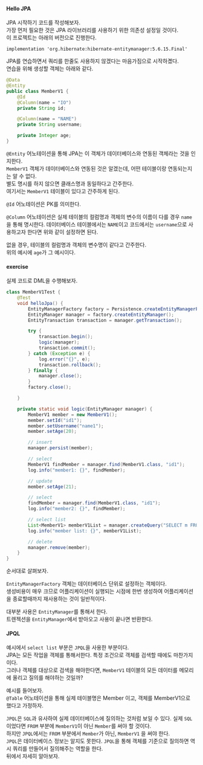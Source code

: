 #### Hello JPA
JPA 시작하기 코드를 작성해보자.  
가장 먼저 필요한 것은 JPA 라이브러리를 사용하기 위한 의존성 설정일 것이다.  
이 프로젝트는 아래의 버전으로 진행한다.

~~~
implementation 'org.hibernate:hibernate-entitymanager:5.6.15.Final'
~~~

JPA를 연습하면서 쿼리를 한줄도 사용하지 않겠다는 마음가짐으로 시작하곘다.  
연습을 위해 생성할 객체는 아래와 같다.

~~~java
@Data
@Entity
public class MemberV1 {
    @Id
    @Column(name = "IO")
    private String id;

    @Column(name = "NAME")
    private String username;

    private Integer age;
}
~~~

`@Entity` 어노테이션을 통해 JPA는 이 객체가 데이터베이스와 연동된 객체라는 것을 인지한다.  
`MemberV1` 객체가 데이터베이스와 연동된 것은 알겠는데, 어떤 테이블이랑 연동되는지는 알 수 없다.  
별도 명시를 하지 않으면 클래스명과 동일하다고 간주한다.  
여기서는 `MemberV1` 테이블이 있다고 간주하게 된다.

`@Id` 어노테이션은 PK를 의미한다.  

`@Column` 어노테이션은 실제 테이블의 컬럼명과 객체의 변수의 이름이 다를 경우 `name`을 통해 명시한다.
데이터베이스 테이블에서는 `NAME`이고 코드에서는 `username`으로 사용하고자 한다면 위와 같이 설정하면 된다.  

없을 경우, 테이블의 컬럼명과 객체의 변수명이 같다고 간주한다.  
위의 예시에 `age`가 그 예시이다.



#### exercise
실제 코드로 DML을 수행해보자.   

~~~java
class MemberV1Test {
    @Test
    void helloJpa() {
        EntityManagerFactory factory = Persistence.createEntityManagerFactory("jpabook");
        EntityManager manager = factory.createEntityManager();
        EntityTransaction transaction = manager.getTransaction();

        try {
            transaction.begin();
            logic(manager);
            transaction.commit();
        } catch (Exception e) {
            log.error("{}", e);
            transaction.rollback();
        } finally {
            manager.close();
        }
        factory.close();

    }

    private static void logic(EntityManager manager) {
        MemberV1 member = new MemberV1();
        member.setId("id1");
        member.setUsername("name1");
        member.setAge(20);

        // insert
        manager.persist(member);

        // select
        MemberV1 findMember = manager.find(MemberV1.class, "id1");
        log.info("member1: {}", findMember);

        // update
        member.setAge(21);

        // select
        findMember = manager.find(MemberV1.class, "id1");
        log.info("member2: {}", findMember);

        // select list
        List<MemberV1> memberV1List = manager.createQuery("SELECT m FROM MemberV1 m", MemberV1.class).getResultList();
        log.info("member list: {}", memberV1List);

        // delete
        manager.remove(member);
    }
}
~~~

순서대로 살펴보자.   

`EntityManagerFactory` 객체는 데이터베이스 단위로 설정하는 객체이다.  
생성비용이 매우 크므로 어플리케이션이 실행되는 시점에 한번 생성하여 어플리케이션을 종료할때까지 재사용하는 것이 일반적이다.   

대부분 사용은 `EntityManager`를 통해서 한다.  
트렌젝션을 `EntityManager`에서 받아오고 사용이 끝나면 반환한다.  



#### JPQL
예시에서 `select list` 부분은 `JPQL`을 사용한 부분이다.  
JPA는 모든 작업을 객체를 통해서한다. 특정 조건으로 객체를 검색할 때에도 마찬가지이다.  
그러나 객체를 대상으로 검색을 해야한다면, `MemberV1` 테이블의 모든 데이터를 메모리에 올리고 질의를 해야하는 것일까?

예시를 들어보자.  
`@Table` 어노테이션을 통해 실제 테이블명은 Member 이고, 객체를 MemberV1으로 했다고 가정하자.

`JPQL`은 `SQL`과 유사하여 실제 데이터베이스에 질의하는 것처럼 보일 수 있다.
실제 `SQL`이었다면 `FROM` 부분에 `MemberV1`이 아닌 `Member`를 써야 할 것이다.   
하지만 `JPQL`에서는 `FROM` 부분에서 `Member`가 아닌, `MemberV1` 을 써야 한다.     
`JPQL`은 데이터베이스 정보는 알지도 못한다. `JPQL`을 통해 객체를 기준으로 질의하면 역시 쿼리를 만들어서 질의해주는 역할을 한다.  
뒤에서 자세히 알아보자.